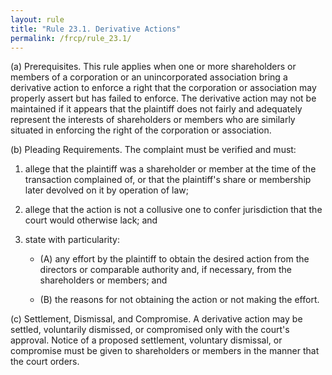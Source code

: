 ```yaml
---
layout: rule
title: "Rule 23.1. Derivative Actions"
permalink: /frcp/rule_23.1/
---
```


(a) Prerequisites. This rule applies when one or more shareholders or members of a corporation or an unincorporated association bring a derivative action to enforce a right that the corporation or association may properly assert but has failed to enforce. The derivative action may not be maintained if it appears that the plaintiff does not fairly and adequately represent the interests of shareholders or members who are similarly situated in enforcing the right of the corporation or association.


(b) Pleading Requirements. The complaint must be verified and must:


1. allege that the plaintiff was a shareholder or member at the time of the transaction complained of, or that the plaintiff's share or membership later devolved on it by operation of law;


2. allege that the action is not a collusive one to confer jurisdiction that the court would otherwise lack; and


3. state with particularity:


    - (A) any effort by the plaintiff to obtain the desired action from the directors or comparable authority and, if necessary, from the shareholders or members; and


    - (B) the reasons for not obtaining the action or not making the effort.


(c) Settlement, Dismissal, and Compromise. A derivative action may be settled, voluntarily dismissed, or compromised only with the court's approval. Notice of a proposed settlement, voluntary dismissal, or compromise must be given to shareholders or members in the manner that the court orders.
